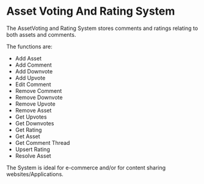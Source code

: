 # Asset Voting And Rating System

The AssetVoting and Rating System stores comments and ratings relating to both assets and comments.

The functions are:

* Add Asset
* Add Comment
* Add Downvote
* Add Upvote
* Edit Comment
* Remove Comment
* Remove Downvote
* Remove Upvote
* Remove Asset
* Get Upvotes
* Get Downvotes
* Get Rating
* Get Asset
* Get Comment Thread
* Upsert Rating
* Resolve Asset

The System is ideal  for e-commerce and/or for content sharing websites/Applications. 
